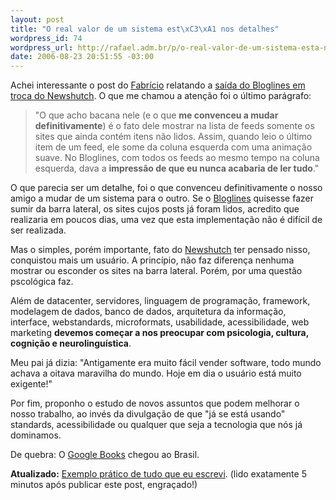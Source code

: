 ```yaml
--- 
layout: post
title: "O real valor de um sistema est\xC3\xA1 nos detalhes"
wordpress_id: 74
wordpress_url: http://rafael.adm.br/p/o-real-valor-de-um-sistema-esta-nos-detalhes/
date: 2006-08-23 20:51:55 -03:00
---
```

Achei interessante o post do <a href="http://zeroseis.com.br/">Fabrício</a> relatando a <a href="http://zeroseis.com.br/blog/tchau-bloglines-ola-newshutch">saída do Bloglines em troca do Newshutch</a>. O que me chamou a atenção foi o último parágrafo:

<blockquote>"O que acho bacana nele (e o que <strong>me convenceu a mudar definitivamente</strong>) é o fato dele mostrar na lista de feeds somente os sites que ainda contém itens não lidos. Assim, quando leio o último item de um feed, ele some da coluna esquerda com uma animação suave. No Bloglines, com todos os feeds ao mesmo tempo na coluna esquerda, dava a <strong>impressão de que eu nunca acabaria de ler tudo</strong>."</blockquote>

O que parecia ser um detalhe, foi o que convenceu definitivamente o nosso amigo a mudar de um sistema para o outro. Se o <a href="http://bloglines.com/">Bloglines</a> quisesse fazer sumir da barra lateral, os sites cujos posts já foram lidos, acredito que realizaria em poucos dias, uma vez que esta implementação não é difícil de ser realizada.

Mas o simples, porém importante, fato do <a href="http://newshutch.com/">Newshutch</a> ter pensado nisso, conquistou mais um usuário. A princípio, não faz diferença nenhuma mostrar ou esconder os sites na barra lateral. Porém, por uma questão pscológica faz.

Além de datacenter, servidores, linguagem de programação, framework, modelagem de dados, banco de dados, arquitetura da informação, interface, webstandards, microformats, usabilidade, acessibilidade, web marketing <strong>devemos começar a nos preocupar com psicologia, cultura, cognição e neurolinguística</strong>.

Meu pai já dizia:
"Antigamente era muito fácil vender software, todo mundo achava a oitava maravilha do mundo. Hoje em dia o usuário está muito exigente!"

Por fim, proponho o estudo de novos assuntos que podem melhorar o nosso trabalho, ao invés da divulgação de que "já se está usando" standards, acessibilidade ou qualquer que seja a tecnologia que nós já dominamos.

De quebra: O <a href="http://books.google.com.br">Google Books</a> chegou ao Brasil.

<strong>Atualizado:</strong> <a href="http://37signals.com/svn/archives2/the_long_road_to_simple_creating_debating_and_iterating_add_an_event.php">Exemplo prático de tudo que eu escrevi</a>. (lido exatamente 5 minutos após publicar este post, engraçado!)
